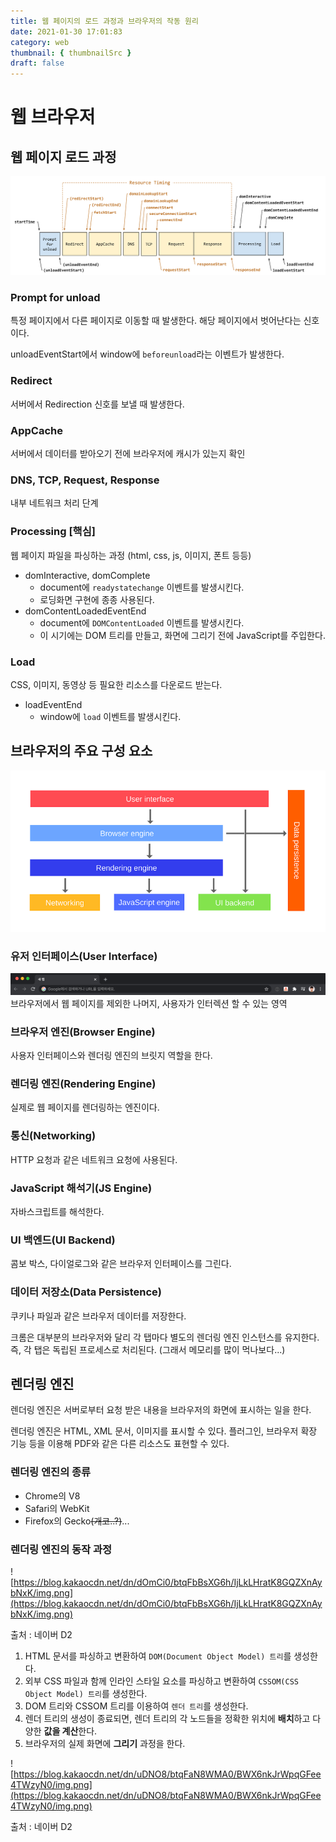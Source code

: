 ```yaml
---
title: 웹 페이지의 로드 과정과 브라우저의 작동 원리
date: 2021-01-30 17:01:83
category: web
thumbnail: { thumbnailSrc }
draft: false
---
```


# 웹 브라우저

## 웹 페이지 로드 과정

![](../../assets/page-load-timestamp.svg)

### Prompt for unload

특정 페이지에서 다른 페이지로 이동할 때 발생한다. 해당 페이지에서 벗어난다는 신호이다.

unloadEventStart에서 window에 `beforeunload`라는 이벤트가 발생한다.

### Redirect

서버에서 Redirection 신호를 보낼 때 발생한다.

### AppCache

서버에서 데이터를 받아오기 전에 브라우저에 캐시가 있는지 확인

### DNS, TCP, Request, Response

내부 네트워크 처리 단계

### Processing [핵심]

웹 페이지 파일을 파싱하는 과정 (html, css, js, 이미지, 폰트 등등)

- domInteractive, domComplete
  - document에 `readystatechange` 이벤트를 발생시킨다.
  - 로딩화면 구현에 종종 사용된다.
- domContentLoadedEventEnd
  - document에 `DOMContentLoaded` 이벤트를 발생시킨다.
  - 이 시기에는 DOM 트리를 만들고, 화면에 그리기 전에 JavaScript를 주입한다.

### Load

CSS, 이미지, 동영상 등 필요한 리소스를 다운로드 받는다.

- loadEventEnd
  - window에 `load` 이벤트를 발생시킨다.

## 브라우저의 주요 구성 요소

![](../../assets/browser-detail.png)

### 유저 인터페이스(User Interface)

![](../../assets/browser-ui.png)브라우저에서 웹 페이지를 제외한 나머지, 사용자가 인터렉션 할 수 있는 영역

### 브라우저 엔진(Browser Engine)

사용자 인터페이스와 렌더링 엔진의 브릿지 역할을 한다.

### 렌더링 엔진(Rendering Engine)

실제로 웹 페이지를 렌더링하는 엔진이다.

### 통신(Networking)

HTTP 요청과 같은 네트워크 요청에 사용된다.

### JavaScript 해석기(JS Engine)

자바스크립트를 해석한다.

### UI 백엔드(UI Backend)

콤보 박스, 다이얼로그와 같은 브라우저 인터페이스를 그린다.

### 데이터 저장소(Data Persistence)

쿠키나 파일과 같은 브라우저 데이터를 저장한다.

크롬은 대부분의 브라우저와 달리 각 탭마다 별도의 렌더링 엔진 인스턴스를 유지한다. 즉, 각 탭은 독립된 프로세스로 처리된다. (그래서 메모리를 많이 먹나보다...)

## 렌더링 엔진

렌더링 엔진은 서버로부터 요청 받은 내용을 브라우저의 화면에 표시하는 일을 한다.

렌더링 엔진은 HTML, XML 문서, 이미지를 표시할 수 있다. 플러그인, 브라우저 확장 기능 등을 이용해 PDF와 같은 다른 리소스도 표현할 수 있다.

### 렌더링 엔진의 종류

- Chrome의 V8
- Safari의 WebKit
- Firefox의 Gecko~~(개코..?)~~...

### 렌더링 엔진의 동작 과정

![https://blog.kakaocdn.net/dn/dOmCi0/btqFbBsXG6h/IjLkLHratK8GQZXnAybNxK/img.png](https://blog.kakaocdn.net/dn/dOmCi0/btqFbBsXG6h/IjLkLHratK8GQZXnAybNxK/img.png)

출처 : 네이버 D2

1. HTML 문서를 파싱하고 변환하여 `DOM(Document Object Model) 트리`를 생성한다.
2. 외부 CSS 파일과 함께 인라인 스타일 요소를 파싱하고 변환하여 `CSSOM(CSS Object Model) 트리`를 생성한다.
3. DOM 트리와 CSSOM 트리를 이용하여 `렌더 트리`를 생성한다.
4. 렌더 트리의 생성이 종료되면, 렌더 트리의 각 노드들을 정확한 위치에 **배치**하고 다양한 **값을 계산**한다.
5. 브라우저의 실제 화면에 **그리기** 과정을 한다.

![https://blog.kakaocdn.net/dn/uDNO8/btqFaN8WMA0/BWX6nkJrWpqGFee4TWzyN0/img.png](https://blog.kakaocdn.net/dn/uDNO8/btqFaN8WMA0/BWX6nkJrWpqGFee4TWzyN0/img.png)

출처 : 네이버 D2